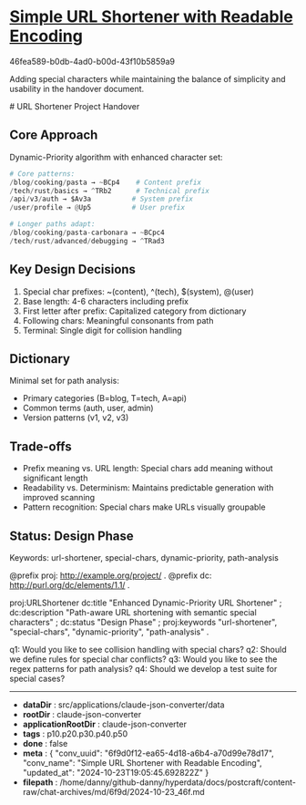 # [Simple URL Shortener with Readable Encoding](https://claude.ai/chat/6f9d0f12-ea65-4d18-a6b4-a70d99e78d17)

46fea589-b0db-4ad0-b00d-43f10b5859a9

 <antThinking>Adding special characters while maintaining the balance of simplicity and usability in the handover document.</antThinking>

<antArtifact identifier="url-shortener-handover" type="text/markdown" title="URL Shortener Project Handover with Special Characters">
# URL Shortener Project Handover

## Core Approach
Dynamic-Priority algorithm with enhanced character set:

```python
# Core patterns:
/blog/cooking/pasta → ~BCp4    # Content prefix
/tech/rust/basics → ^TRb2      # Technical prefix
/api/v3/auth → $Av3a          # System prefix
/user/profile → @Up5          # User prefix

# Longer paths adapt:
/blog/cooking/pasta-carbonara → ~BCpc4
/tech/rust/advanced/debugging → ^TRad3
```

## Key Design Decisions
1. Special char prefixes: ~(content), ^(tech), $(system), @(user)
2. Base length: 4-6 characters including prefix
3. First letter after prefix: Capitalized category from dictionary
4. Following chars: Meaningful consonants from path
5. Terminal: Single digit for collision handling

## Dictionary
Minimal set for path analysis:
- Primary categories (B=blog, T=tech, A=api)
- Common terms (auth, user, admin)
- Version patterns (v1, v2, v3)

## Trade-offs
- Prefix meaning vs. URL length: Special chars add meaning without significant length
- Readability vs. Determinism: Maintains predictable generation with improved scanning
- Pattern recognition: Special chars make URLs visually groupable

## Status: Design Phase
Keywords: url-shortener, special-chars, dynamic-priority, path-analysis

@prefix proj: <http://example.org/project/> .
@prefix dc: <http://purl.org/dc/elements/1.1/> .

proj:URLShortener 
    dc:title "Enhanced Dynamic-Priority URL Shortener" ;
    dc:description "Path-aware URL shortening with semantic special characters" ;
    dc:status "Design Phase" ;
    proj:keywords "url-shortener", "special-chars", "dynamic-priority", "path-analysis" .
</antArtifact>

q1: Would you like to see collision handling with special chars?
q2: Should we define rules for special char conflicts?
q3: Would you like to see the regex patterns for path analysis?
q4: Should we develop a test suite for special cases?

---

* **dataDir** : src/applications/claude-json-converter/data
* **rootDir** : claude-json-converter
* **applicationRootDir** : claude-json-converter
* **tags** : p10.p20.p30.p40.p50
* **done** : false
* **meta** : {
  "conv_uuid": "6f9d0f12-ea65-4d18-a6b4-a70d99e78d17",
  "conv_name": "Simple URL Shortener with Readable Encoding",
  "updated_at": "2024-10-23T19:05:45.692822Z"
}
* **filepath** : /home/danny/github-danny/hyperdata/docs/postcraft/content-raw/chat-archives/md/6f9d/2024-10-23_46f.md